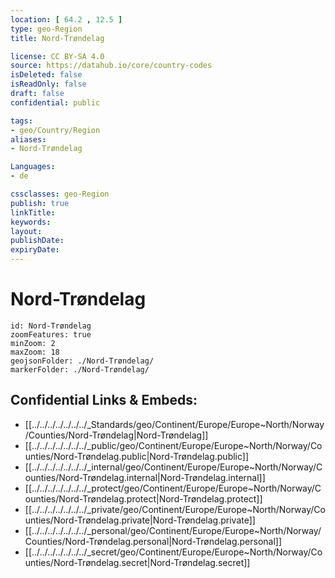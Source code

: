 ```yaml
---
location: [ 64.2 , 12.5 ] 
type: geo-Region
title: Nord-Trøndelag

license: CC BY-SA 4.0
source: https://datahub.io/core/country-codes
isDeleted: false
isReadOnly: false
draft: false
confidential: public

tags:
- geo/Country/Region
aliases:
- Nord-Trøndelag

Languages:
- de

cssclasses: geo-Region
publish: true
linkTitle: 
keywords: 
layout: 
publishDate: 
expiryDate: 
---
```


# Nord-Trøndelag

```leaflet
id: Nord-Trøndelag
zoomFeatures: true 
minZoom: 2 
maxZoom: 18
geojsonFolder: ./Nord-Trøndelag/
markerFolder: ./Nord-Trøndelag/
```


## Confidential Links & Embeds: 
- [[../../../../../../../_Standards/geo/Continent/Europe/Europe~North/Norway/Counties/Nord-Trøndelag|Nord-Trøndelag]] 
- [[../../../../../../../_public/geo/Continent/Europe/Europe~North/Norway/Counties/Nord-Trøndelag.public|Nord-Trøndelag.public]] 
- [[../../../../../../../_internal/geo/Continent/Europe/Europe~North/Norway/Counties/Nord-Trøndelag.internal|Nord-Trøndelag.internal]] 
- [[../../../../../../../_protect/geo/Continent/Europe/Europe~North/Norway/Counties/Nord-Trøndelag.protect|Nord-Trøndelag.protect]] 
- [[../../../../../../../_private/geo/Continent/Europe/Europe~North/Norway/Counties/Nord-Trøndelag.private|Nord-Trøndelag.private]] 
- [[../../../../../../../_personal/geo/Continent/Europe/Europe~North/Norway/Counties/Nord-Trøndelag.personal|Nord-Trøndelag.personal]] 
- [[../../../../../../../_secret/geo/Continent/Europe/Europe~North/Norway/Counties/Nord-Trøndelag.secret|Nord-Trøndelag.secret]] 


